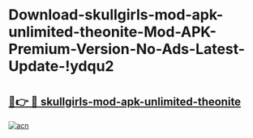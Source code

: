 # Download-skullgirls-mod-apk-unlimited-theonite-Mod-APK-Premium-Version-No-Ads-Latest-Update-!ydqu2

# <h2><a href="https://8wamby.esa.edu.pl?title=skullgirls-mod-apk-unlimited-theonite&ref=ydqu2">🔗👉 🔴 skullgirls-mod-apk-unlimited-theonite</a></h2>

[![acn](https://github.com/user-attachments/assets/0f9c940e-d8b0-45ae-aac7-cd30a18b3e1c)](https://8wamby.esa.edu.pl?title=skullgirls-mod-apk-unlimited-theonite&ref=ydqu2)

